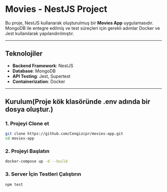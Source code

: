# Movies - NestJS Project

Bu proje, NestJS kullanarak oluşturulmuş bir **Movies App** uygulamasıdır. MongoDB ile entegre edilmiş ve test süreçleri için gerekli adımlar Docker ve Jest kullanılarak yapılandırılmıştır.

---

## Teknolojiler

- **Backend Framework**: NestJS
- **Database**: MongoDB
- **API Testing**: Jest, Supertest
- **Containerization**: Docker

---

## Kurulum(Proje kök klasöründe .env adında bir dosya oluştur.)

### 1. Projeyi Clone et

 ```bash
git clone https://github.com/Cengizcpr/movies-app.git
cd movies-app
```

### 2. Projeyi Başlatın

   ```bash
   docker-compose up -d --build
   ```

### 3. Server İçin Testleri Çalıştırın
   ```bash
   npm test
   ```